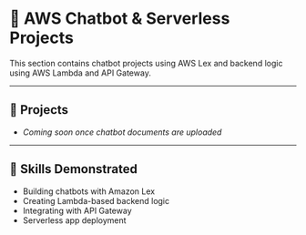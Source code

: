 # 💬 AWS Chatbot & Serverless Projects

This section contains chatbot projects using AWS Lex and backend logic using AWS Lambda and API Gateway.

---

## 🔸 Projects

- *Coming soon once chatbot documents are uploaded*

---

## 🧠 Skills Demonstrated
- Building chatbots with Amazon Lex
- Creating Lambda-based backend logic
- Integrating with API Gateway
- Serverless app deployment
